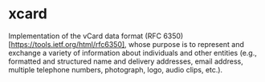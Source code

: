 # xcard
Implementation of the vCard data format (RFC 6350)[https://tools.ietf.org/html/rfc6350], whose purpose is to represent and  exchange a variety of information about individuals and other  entities (e.g., formatted and structured name and delivery addresses,  email address, multiple telephone numbers, photograph, logo, audio  clips, etc.).
